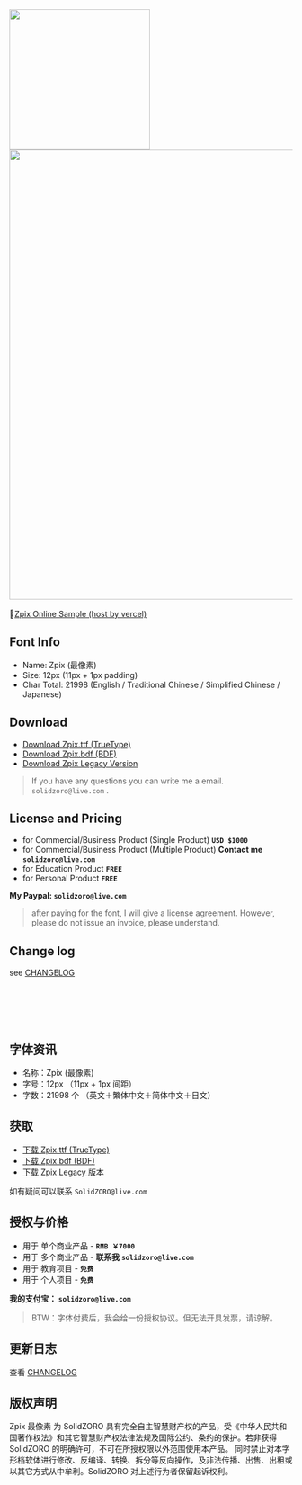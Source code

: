 <div>
  <img src="./docs/assets/images/zpix_logo@2x.png?v=2020-2" width="250" />
  <br>
  <img src="./docs/assets/images/zpix_review@2x.png?v=2020-2" width="800" />
  <br>
  <br>
   📍<a href="https://zpix.vercel.app" target="_blank">Zpix Online Sample (host by vercel)</a>
  <br>
</div>

## Font Info

- Name: Zpix (最像素)
- Size: 12px (11px + 1px padding)
- Char Total: 21998 (English / Traditional Chinese / Simplified Chinese / Japanese)

## Download

- [Download Zpix.ttf (TrueType)](https://github.com/SolidZORO/zpix-pixel-font/releases)
- [Download Zpix.bdf (BDF)](https://github.com/SolidZORO/zpix-pixel-font/releases)
- [Download Zpix Legacy Version](https://github.com/SolidZORO/zpix-pixel-font/releases/tag/v1.2.1)

> If you have any questions you can write me a email. `solidzoro@live.com` .

## License and Pricing

- for Commercial/Business Product (Single Product) **`USD $1000`**
- for Commercial/Business Product (Multiple Product) **Contact me `solidzoro@live.com`**
- for Education Product **`FREE`**
- for Personal Product **`FREE`**

**My Paypal: `solidzoro@live.com`**

> after paying for the font, I will give a license agreement. However, please do not issue an invoice, please understand.

## Change log

see [CHANGELOG](./CHANGELOG.md)

<br>
<br>
<br>
<br>

## 字体资讯

- 名称：Zpix (最像素)
- 字号：12px （11px + 1px 间距）
- 字数：21998 个 （英文＋繁体中文＋简体中文＋日文）

## 获取

- [下载 Zpix.ttf (TrueType)](https://github.com/SolidZORO/zpix-pixel-font/releases)
- [下载 Zpix.bdf (BDF)](https://github.com/SolidZORO/zpix-pixel-font/releases)
- [下载 Zpix Legacy 版本](https://github.com/SolidZORO/zpix-pixel-font/releases/tag/v1.2.1)



如有疑问可以联系 `SolidZORO@live.com`

## 授权与价格

- 用于 单个商业产品 - **`RMB ￥7000`**
- 用于 多个商业产品 - **联系我 `solidzoro@live.com`**
- 用于 教育项目 - **`免费`**
- 用于 个人项目 - **`免费`**

**我的支付宝： `solidzoro@live.com`**

> BTW：字体付费后，我会给一份授权协议。但无法开具发票，请谅解。


## 更新日志

查看 [CHANGELOG](./CHANGELOG.md)



## 版权声明

Zpix 最像素 为 SolidZORO 具有完全自主智慧财产权的产品，受《中华人民共和国著作权法》和其它智慧财产权法律法规及国际公约、条约的保护。若非获得 SolidZORO 的明确许可，不可在所授权限以外范围使用本产品。 同时禁止对本字形档软体进行修改、反编译、转换、拆分等反向操作，及非法传播、出售、出租或以其它方式从中牟利。SolidZORO 对上述行为者保留起诉权利。
